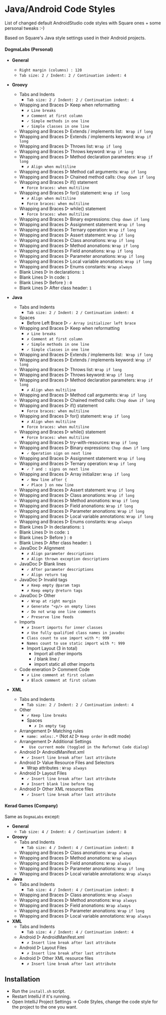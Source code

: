 Java/Android Code Styles
================

List of changed default AndroidStudio code styles with Square ones + some personal tweaks :-)

Based on Square's Java style settings used in their Android projects.

#### DogmaLabs (Personal)

* __General__
    * `Right margin (columns) : 120`
    * `Tab size: 2 / Indent: 2 / Continuation indent: 4`

* __Groovy__
    * Tabs and Indents
        * `Tab size: 2 / Indent: 2 / Continuation indent: 4`
    * Wrapping and Braces ▻ Keep when reformatting
        * `✗ Line breaks`
        * `✗ Comment at first column`
        * `✓ Simple methods in one line`
        * `✓ Simple classes in one line`
    * Wrapping and Braces ▻ Extends / implements list: ` Wrap if long`
    * Wrapping and Braces ▻ Extends / implements keyword: `Wrap if long`
    * Wrapping and Braces ▻ Throws list: `Wrap if long`
    * Wrapping and Braces ▻ Throws keyword: `Wrap if long`
    * Wrapping and Braces ▻ Method declaration parameters: `Wrap if long`
        * `✗ Align when multiline`
    * Wrapping and Braces ▻ Method call arguments: `Wrap if long`
    * Wrapping and Braces ▻ Chained method calls: `Chop down if long`
    * Wrapping and Braces ▻ if() statement
        * `Force braces: when multiline`
    * Wrapping and Braces ▻ for() statement: `Wrap if long`
        * `✗ Align when multiline`
        * `Force braces: when multiline`
    * Wrapping and Braces ▻ while() statement
        * `Force braces: when multiline`
    * Wrapping and Braces ▻ Binary expressions: `Chop down if long`
    * Wrapping and Braces ▻ Assignment statement: `Wrap if long`
    * Wrapping and Braces ▻ Ternary operation: `Wrap if long`
    * Wrapping and Braces ▻ Assert statement: `Wrap if long`
    * Wrapping and Braces ▻ Class anonations: `Wrap if long`
    * Wrapping and Braces ▻ Method anonations: `Wrap if long`
    * Wrapping and Braces ▻ Field anonations: `Wrap if long`
    * Wrapping and Braces ▻ Parameter anonations: `Wrap if long`
    * Wrapping and Braces ▻ Local variable anonations: `Wrap if long`
    * Wrapping and Braces ▻ Enums constants: `Wrap always`
    * Blank Lines ▻ In declarations: `1`
    * Blank Lines ▻ In code: `1`
    * Blank Lines ▻ Before } : `0`
    * Blank Lines ▻ After class header: `1`

* __Java__
    * Tabs and Indents
        * `Tab size: 2 / Indent: 2 / Continuation indent: 4`
    * Spaces
        * Before Left Brace ▻ `✓ Array initializer left brace`
    * Wrapping and Braces ▻ Keep when reformatting
        * `✗ Line breaks`
        * `✗ Comment at first column`
        * `✓ Simple methods in one line`
        * `✓ Simple classes in one line`
    * Wrapping and Braces ▻ Extends / implements list: ` Wrap if long`
    * Wrapping and Braces ▻ Extends / implements keyword: `Wrap if long`
    * Wrapping and Braces ▻ Throws list: `Wrap if long`
    * Wrapping and Braces ▻ Throws keyword: `Wrap if long`
    * Wrapping and Braces ▻ Method declaration parameters: `Wrap if long`
        * `✗ Align when multiline`
    * Wrapping and Braces ▻ Method call arguments: `Wrap if long`
    * Wrapping and Braces ▻ Chained method calls: `Chop down if long`
    * Wrapping and Braces ▻ if() statement
        * `Force braces: when multiline`
    * Wrapping and Braces ▻ for() statement: `Wrap if long`
        * `✗ Align when multiline`
        * `Force braces: when multiline`
    * Wrapping and Braces ▻ while() statement
        * `Force braces: when multiline`
    * Wrapping and Braces ▻ try-with-resources: `Wrap if long`
    * Wrapping and Braces ▻ Binary expressions: `Chop down if long`
        * `✓ Operation sign on next line`
    * Wrapping and Braces ▻ Assignment statement: `Wrap if long`
    * Wrapping and Braces ▻ Ternary operation: `Wrap if long`
        * `✓ ? and : signs on next line`
    * Wrapping and Braces ▻ Array initializer: `Wrap if long`
        * `✓ New line after {`
        * `✓ Place } on new line`
    * Wrapping and Braces ▻ Assert statement: `Wrap if long`
    * Wrapping and Braces ▻ Class anonations: `Wrap if long`
    * Wrapping and Braces ▻ Method anonations: `Wrap if long`
    * Wrapping and Braces ▻ Field anonations: `Wrap if long`
    * Wrapping and Braces ▻ Parameter anonations: `Wrap if long`
    * Wrapping and Braces ▻ Local variable annotations: `Wrap if long`
    * Wrapping and Braces ▻ Enums constants: `Wrap always`
    * Blank Lines ▻ In declarations: `1`
    * Blank Lines ▻ In code: `1`
    * Blank Lines ▻ Before } : `0`
    * Blank Lines ▻ After class header: `1`
    * JavaDoc ▻ Alignment
        * `✗ Align parameter descriptions`
        * `✗ Align thrown exception descriptions`
    * JavaDoc ▻ Blank lines
        * `✓ After parameter descriptions`
        * `✓ Align return tag`
    * JavaDoc ▻ Invalid tags
        * `✗ Keep empty @param tags`
        * `✗ Keep empty @return tags`
    * JavaDoc ▻ Other
        * `✓ Wrap at right margin`
        * `✗ Generate "<p/> on empty lines`
        * `✓ Do not wrap one line comments`
        * `✓ Preserve line feeds`
    * Imports
        * `✗ Insert imports for inner classes`
        * `✗ Use fully qualified class names in javadoc`
        * `Class count to use import with *: 999`
        * `Names count to use static import with *: 999`
        * Import Layout (3 in total)
            * Import all other imports
            * / blank line /
            * import static  all other imports
    * Code eneration ▻ Comment Code
        * `✗ Line comment at first column`
        * `✗ Block comment at first column`

* __XML__
    * Tabs and Indents
        * `Tab size: 2 / Indent: 2 / Continuation indent: 4`
    * Other
        * `✓ Keep line breaks`
        * Spaces
            * `✗ In empty tag`
    * Arrangement ▻ Matching rules
        * `name: xmlns:.*` (Not `AZ` ▻ `Keep order` in edit mode)
    * Arrangement ▻ Additional Settings
        * ` Use current mode (toggled in the Reformat Code dialog)`
    * Android ▻ AndroidManifest.xml
        * `✓ Insert line break after last attribute`
    * Android ▻ Value Resource Files and Selectors
        * Wrap attributes : `Wrap always`
    * Android ▻ Layout Files
        * `✓ Insert line break after last attribute`
        * `✗ Insert blank line before tag`
    * Android ▻ Other XML resource files
        * `✓ Insert line break after last attribute`

#### Kerad Games (Company)

Same as `DogmaLabs` except:

* __General__
    * `Tab size: 4 / Indent: 4 / Continuation indent: 8`
* __Groovy__
    * Tabs and Indents
        * `Tab size: 4 / Indent: 4 / Continuation indent: 8`
    * Wrapping and Braces ▻ Class anonations: `Wrap always`
    * Wrapping and Braces ▻ Method anonations: `Wrap always`
    * Wrapping and Braces ▻ Field anonations: `Wrap always`
    * Wrapping and Braces ▻ Parameter anonations: `Wrap if long`
    * Wrapping and Braces ▻ Local variable annotations: `Wrap always`
* __Java__
    * Tabs and Indents
        * `Tab size: 4 / Indent: 4 / Continuation indent: 8`
    * Wrapping and Braces ▻ Class anonations: `Wrap always`
    * Wrapping and Braces ▻ Method anonations: `Wrap always`
    * Wrapping and Braces ▻ Field anonations: `Wrap always`
    * Wrapping and Braces ▻ Parameter anonations: `Wrap if long`
    * Wrapping and Braces ▻ Local variable annotations: `Wrap always`
* __XML__
    * Tabs and Indents
        * `Tab size: 4 / Indent: 4 / Continuation indent: 4`
    * Android ▻ AndroidManifest.xml
        * `✗ Insert line break after last attribute`
    * Android ▻ Layout Files
        * `✗ Insert line break after last attribute`
     * Android ▻ Other XML resource files
        * `✗ Insert line break after last attribute`


Installation
------------

 * Run the `install.sh` script.
 * Restart IntelliJ if it's running.
 * Open IntelliJ Project Settings -> Code Styles, change the code style for the
   project to the one you want.
